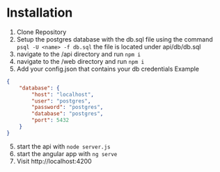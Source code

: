 # Installation
1. Clone Repository
2. Setup the postgres database with the db.sql file using the command ```psql -U <name> -f db.sql``` the file is located under api/db/db.sql
3. navigate to the /api directory and run ```npm i```
4. navigate to the /web directory and run ```npm i```
5. Add your config.json that contains your db credentials
Example
```json
{
    "database": {
        "host": "localhost",
        "user": "postgres",
        "password": "postgres",
        "database": "postgres",
        "port": 5432
    }
}

```
5. start the api with ```node server.js```
6. start the angular app with ```ng serve```
7. Visit http://localhost:4200